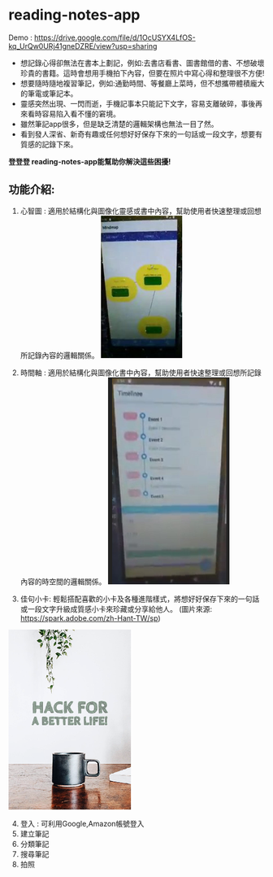 # reading-notes-app

Demo : https://drive.google.com/file/d/1OcUSYX4LfOS-kq_UrQw0URj41gneDZRE/view?usp=sharing


- 想記錄心得卻無法在書本上劃記，例如:去書店看書、圖書館借的書、不想破壞珍貴的書籍。這時會想用手機拍下內容，但要在照片中寫心得和整理很不方便!
- 想要隨時隨地複習筆記，例如:通勤時間、等餐廳上菜時，但不想攜帶體積龐大的筆電或筆記本。
- 靈感突然出現、一閃而逝，手機記事本只能記下文字，容易支離破碎，事後再來看時容易陷入看不懂的窘境。
- 雖然筆記app很多，但是缺乏清楚的邏輯架構也無法一目了然。
- 看到發人深省、新奇有趣或任何想好好保存下來的一句話或一段文字，想要有質感的記錄下來。


**登登登 reading-notes-app能幫助你解決這些困擾!**

## 功能介紹:

1. 心智圖  : 適用於結構化與圖像化靈感或書中內容，幫助使用者快速整理或回想所記錄內容的邏輯關係。 
![](https://github.com/rayquazacxj/reading-notes-app/blob/master/mindmap%20demo.jpg)

2. 時間軸  : 適用於結構化與圖像化書中內容，幫助使用者快速整理或回想所記錄內容的時空間的邏輯關係。
![](https://github.com/rayquazacxj/reading-notes-app/blob/master/timeline%20demo.png)

3. 佳句小卡: 輕鬆搭配喜歡的小卡及各種進階樣式，將想好好保存下來的一句話或一段文字升級成質感小卡來珍藏或分享給他人。
(圖片來源: https://spark.adobe.com/zh-Hant-TW/sp)

![](https://github.com/rayquazacxj/reading-notes-app/blob/master/card%20demo.png)


4. 登入    : 可利用Google,Amazon帳號登入
5. 建立筆記
6. 分類筆記
7. 搜尋筆記
8. 拍照

